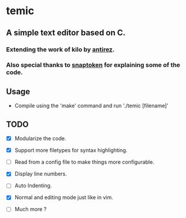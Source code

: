 # temic

## A simple text editor based on C.

### Extending the work of kilo by [antirez](https://github.com/antirez).
### Also special thanks to [snaptoken](https://github.com/paileyq) for explaining some of the code.

## Usage

- Compile using the 'make' command and run './temic [filename]'

## TODO

- [x] Modularize the code.
- [x] Support more filetypes for syntax highlighting.
- [ ] Read from a config file to make things more configurable.
- [x] Display line numbers.
- [ ] Auto Indenting.
- [x] Normal and editing mode just like in vim.
- [ ] Much more ?

